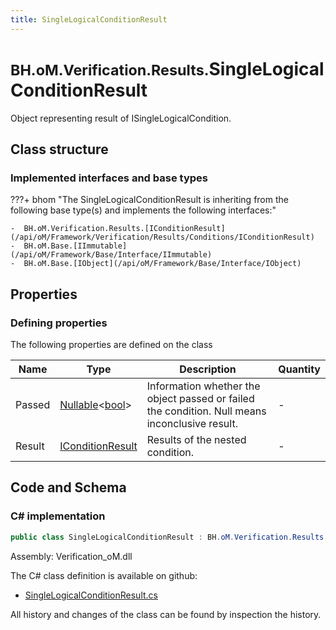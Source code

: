 ```yaml
---
title: SingleLogicalConditionResult
---
```


# <small>BH.oM.Verification.Results.</small>**SingleLogicalConditionResult**

Object representing result of ISingleLogicalCondition.

## Class structure

### Implemented interfaces and base types

???+ bhom "The SingleLogicalConditionResult is inheriting from the following base type(s) and implements the following interfaces:"

    -  BH.oM.Verification.Results.[IConditionResult](/api/oM/Framework/Verification/Results/Conditions/IConditionResult)
    -  BH.oM.Base.[IImmutable](/api/oM/Framework/Base/Interface/IImmutable)
    -  BH.oM.Base.[IObject](/api/oM/Framework/Base/Interface/IObject)


## Properties



### Defining properties

The following properties are defined on the class

| Name             | Type             | Description      | Quantity         |
|------------------|------------------|------------------|------------------|
| Passed | [Nullable](https://learn.microsoft.com/en-us/dotnet/api/System.Nullable-1?view=netstandard-2.0)&lt;[bool](https://learn.microsoft.com/en-us/dotnet/api/System.Boolean?view=netstandard-2.0)&gt; | Information whether the object passed or failed the condition. Null means inconclusive result. | - |
| Result | [IConditionResult](/api/oM/Framework/Verification/Results/Conditions/IConditionResult) | Results of the nested condition. | - |


## Code and Schema

### C# implementation

``` C# title="C#"
public class SingleLogicalConditionResult : BH.oM.Verification.Results.IConditionResult, BH.oM.Base.IImmutable, BH.oM.Base.IObject
```

Assembly: Verification_oM.dll

The C# class definition is available on github:

- [SingleLogicalConditionResult.cs](https://github.com/BHoM/BHoM/blob/develop/Verification_oM/Results\Conditions\SingleLogicalConditionResult.cs)

All history and changes of the class can be found by inspection the history.
